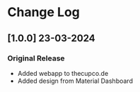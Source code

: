 # Change Log

## [1.0.0] 23-03-2024

### Original Release

- Added webapp to thecupco.de
- Added design from Material Dashboard
